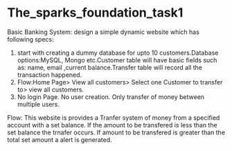# The_sparks_foundation_task1
Basic Banking System:
 design a simple dynamic website which has following specs:
 1. start with creating a dummy database for upto 10 customers.Database options:MySQL, Mongo etc.Customer table will have basic fields such as: name, email ,current balance.Transfer table will record all the transaction happened.
 2. Flow:Home Page> View all customers> Select one Customer to transfer to> view all customers.
 3. No login Page. No user creation. Only transfer of money between multiple users.

Flow:
This website is provides a Tranfer system of money from a specified account with a set balance. If the amount to be transfered is less than the set balance the trnafer occurs.
If amount to be transfered is greater than the total set amount a alert is generated.
